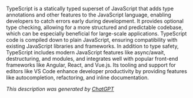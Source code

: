 TypeScript is a statically typed superset of JavaScript that adds type annotations and other features to the JavaScript language, enabling developers to catch errors early during development. It provides optional type checking, allowing for a more structured and predictable codebase, which can be especially beneficial for large-scale applications. TypeScript code is compiled down to plain JavaScript, ensuring compatibility with existing JavaScript libraries and frameworks. In addition to type safety, TypeScript includes modern JavaScript features like async/await, destructuring, and modules, and integrates well with popular front-end frameworks like Angular, React, and Vue.js. Its tooling and support for editors like VS Code enhance developer productivity by providing features like autocompletion, refactoring, and inline documentation.

*This description was generated by [ChatGPT](https://chatgpt.com/)*